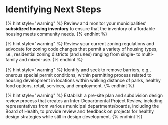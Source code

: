 # Identifying Next Steps

{% hint style="warning" %}
Review and monitor your municipalities’ **subsidized housing inventory** to ensure that the inventory of affordable housing meets community needs.
{% endhint %}

{% hint style="warning" %}
Review your current zoning regulations and advocate for zoning code changes that permit a variety of housing types, i.e., residential zoning districts \(and uses\) ranging from single- to multi-family and mixed-use.
{% endhint %}

{% hint style="warning" %}
Identify and seek to remove barriers, e.g., onerous special permit conditions, within permitting process related to housing development in locations within walking distance of parks, healthy food options, retail, services, and employment.
{% endhint %}

{% hint style="warning" %}
Establish a pre-site plan and subdivision design review process that creates an Inter-Departmental Project Review, including representatives from various municipal departments/boards, including the Board of Health, to provide review and feedback on projects for healthy design strategies while still in design development.
{% endhint %}

